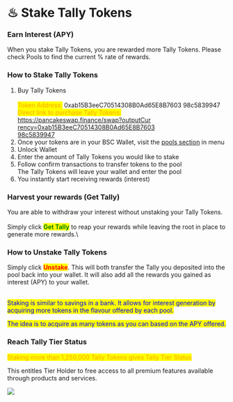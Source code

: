 # ♨ Stake Tally Tokens

### Earn Interest (APY)

When you stake Tally Tokens, you are rewarded more Tally Tokens.  Please check Pools to find the current % rate of rewards.

### How to Stake Tally Tokens

1. Buy Tally Tokens\
   \
   <mark style="color:orange;">Token Address:</mark> 0xab15B3eeC70514308B0Ad65E8B7603 98c5839947\
   <mark style="color:orange;">Direct link to purchase Tally Tokens:</mark> \
   [https://pancakeswap.finance/swap?outputCur   \
   rency=0xab15B3eeC70514308B0Ad65E8B7603   \
   98c5839947](https://pancakeswap.finance/swap?outputCurrency=0xab15B3eeC70514308B0Ad65E8B760398c5839947)
2. Once your tokens are in your BSC Wallet, visit the [pools section](https://app.tally-ho.org/pools/stake\_tally) in menu
3. Unlock Wallet
4. Enter the amount of Tally Tokens you would like to stake
5. Follow confirm transactions to transfer tokens to the pool\
   The Tally Tokens will leave your wallet and enter the pool
6. You instantly start receiving rewards (interest)

### Harvest your rewards (Get Tally)

You are able to withdraw your interest without unstaking your Tally Tokens. \
\
Simply click <mark style="color:green;">**Get Tally**</mark> to reap your rewards while leaving the root in place to generate more rewards.\


### How to Unstake Tally Tokens

Simply click <mark style="color:red;">**Unstake**</mark>.  This will both transfer the Tally you deposited into the pool back into your wallet.  It will also add all the rewards you gained as interest (APY) to your wallet.&#x20;

\
[](https://pancakeswap.finance/swap?outputCurrency=0xab15B3eeC70514308B0Ad65E8B760398c5839947)<mark style="color:blue;">Staking is similar to savings in a bank.  It allows for interest generation by acquiring more tokens in the flavour offered by each pool.</mark>

<mark style="color:blue;">The idea is to acquire as many tokens as you can based on the APY offered.</mark>&#x20;

### Reach Tally Tier Status

<mark style="color:orange;">Staking more than 1,250,000 Tally Tokens gives Tally Tier Status</mark>

This entitles Tier Holder to free access to all premium features available through products and services.

![](<.gitbook/assets/Tally-ho\_Home Page 3.gif>)
